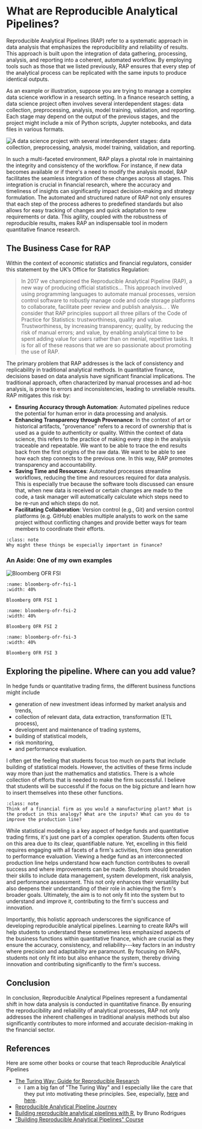 # What are Reproducible Analytical Pipelines?


Reproducible Analytical Pipelines (RAP) refer to a systematic approach in data analysis that emphasizes the reproducibility and reliability of results. This approach is built upon the integration of data gathering, processing, analysis, and reporting into a coherent, automated workflow. By employing tools such as those that we listed previously, RAP ensures that every step of the analytical process can be replicated with the same inputs to produce identical outputs.

As an example or illustration,
suppose you are trying to manage a complex data science workflow
in a research setting. In a finance research setting, 
a data science project often involves several interdependent stages: data collection, preprocessing, analysis, model training, validation, and reporting. Each stage may depend on the output of the previous stages, and the project might include a mix of Python scripts, Jupyter notebooks, and data files in various formats.

![A data science project with several interdependent stages: data collection, preprocessing, analysis, model training, validation, and reporting.](../Week2/assets/example_workflow.png)

In such a multi-faceted environment, RAP plays a pivotal role in maintaining the integrity and consistency of the workflow. For instance, if new data becomes available or if there's a need to modify the analysis model, RAP facilitates the seamless integration of these changes across all stages. This integration is crucial in financial research, where the accuracy and timeliness of insights can significantly impact decision-making and strategy formulation. The automated and structured nature of RAP not only ensures that each step of the process adheres to predefined standards but also allows for easy tracking of changes and quick adaptation to new requirements or data. This agility, coupled with the robustness of reproducible results, makes RAP an indispensable tool in modern quantitative finance research.



## The Business Case for RAP

Within the context of economic statistics and financial regulators, consider this statement by the UK’s Office for Statistics Regulation:

> In 2017 we championed the Reproducible Analytical Pipeline (RAP), a new way of producing official statistics… This approach involved using programming languages to automate manual processes, version control software to robustly manage code and code storage platforms to collaborate, facilitate peer review and publish  analysis… . We consider that RAP principles support all three pillars of the Code of Practice for Statistics: trustworthiness, quality and value. Trustworthiness, by increasing transparency; quality, by reducing the risk of manual errors; and value, by enabling analytical time to be spent adding value for users rather than on menial, repetitive tasks. It is for all of these reasons that we are so passionate about promoting the use of RAP.


The primary problem that RAP addresses is the lack of consistency and replicability in traditional analytical methods. In quantitative finance, decisions based on data analysis have significant financial implications. The traditional approach, often characterized by manual processes and ad-hoc analysis, is prone to errors and inconsistencies, leading to unreliable results. RAP mitigates this risk by:

- **Ensuring Accuracy through Automation**: Automated pipelines reduce the potential for human error in data processing and analysis.
- **Enhancing Transparency through Provenance**: In the context of art or historical artifacts, "provenance" refers to a record of ownership that is used as a guide to authenticity or quality. Within the context of data science, this refers to the practice of making every step in the analysis traceable and repeatable. We want to be able to trace the end results back from the first origins of the raw data. We want to be able to see how each step connects to the previous one. In this way, RAP promotes transparency and accountability.
- **Saving Time and Resources**: Automated processes streamline workflows, reducing the time and resources required for data analysis. This is especially true because the software tools discussed can ensure that, when new data is received or certain changes are made to the code, a task manager will automatically calculate which steps need to be re-run and which steps do not.
- **Facilitating Collaboration**: Version control (e.g., Git) and version control platforms (e.g. GitHub) enables multiple analysts to work on the same project without conflicting changes
and provide better ways for team members to coordinate their efforts.


```{admonition} Discussion
:class: note 
Why might these things be especially important in finance?
```


### An Aside: One of my own examples


![Bloomberg OFR FSI](assets/fsi_webpage.png)
<!-- ![Bloomberg OFR FSI](assets/bloomberg_ofr_fsi_1.png)
![Bloomberg OFR FSI](assets/bloomberg_ofr_fsi_2.png)
![Bloomberg OFR FSI](assets/bloomberg_ofr_fsi_3.png) -->


```{figure} assets/bloomberg_ofr_fsi_1.png
:name: bloomberg-ofr-fsi-1
:width: 40%

Bloomberg OFR FSI 1
```

```{figure} assets/bloomberg_ofr_fsi_2.png
:name: bloomberg-ofr-fsi-2
:width: 40%

Bloomberg OFR FSI 2
``` 

```{figure} assets/bloomberg_ofr_fsi_3.png
:name: bloomberg-ofr-fsi-3
:width: 40%

Bloomberg OFR FSI 3
```

## Exploring the pipeline. Where can you add value?

In hedge funds or quantitative trading firms, the different business functions might include 

- generation of new investment ideas informed by market analysis and trends, 
- collection of relevant data, data extraction, transformation (ETL process),
- development and maintenance of trading systems,
- building of statistical models,
- risk monitoring,
- and performance evaluation.

I often get the feeling that students focus too much on parts that include building of statistical models. However, the activities of these firms include way more than just the mathematics and statistics. There is a whole collection of efforts that is needed to make the firm successful. I believe that students will be successful if the focus on the big picture and learn how to insert themselves into these other functions. 

```{admonition} Discussion
:class: note 
Think of a financial firm as you would a manufacturing plant? What is the product in this analogy? What are the inputs? What can you do to improve the production line?
```

While statistical modeling is a key aspect of hedge funds and quantitative trading firms, it's just one part of a complex operation. Students often focus on this area due to its clear, quantifiable nature. Yet, excelling in this field requires engaging with all facets of a firm's activities, from idea generation to performance evaluation. Viewing a hedge fund as an interconnected production line helps understand how each function contributes to overall success and where improvements can be made. Students should broaden their skills to include data management, system development, risk analysis, and performance assessment. This not only enhances their versatility but also deepens their understanding of their role in achieving the firm's broader goals. Ultimately, the aim is to not only fit into the system but to understand and improve it, contributing to the firm's success and innovation.

Importantly, this holistic approach underscores the significance of developing reproducible analytical pipelines. Learning to create RAPs will help students to understand these 
sometimes less emphasized aspects of the business functions within quantitative finance, which are crucial as they ensure the accuracy, consistency, and reliability---key factors in an industry where precision and adaptability are paramount. By focusing on RAPs, students not only fit into but also enhance the system, thereby driving innovation and contributing significantly to the firm's success.

## Conclusion

In conclusion, Reproducible Analytical Pipelines represent a fundamental shift in how data analysis is conducted in quantitative finance. By ensuring the reproducibility and reliability of analytical processes, RAP not only addresses the inherent challenges in traditional analysis methods but also significantly contributes to more informed and accurate decision-making in the financial sector.

## References

Here are some other books or course that teach Reproducible Analytical Pipelines

- [The Turing Way: Guide for Reproducible Research](https://the-turing-way.netlify.app/reproducible-research/reproducible-research)
    - I am a big fan of "The Turing Way" and I especially like the care that they put into motivating these principles. See, especially, [here](https://the-turing-way.netlify.app/reproducible-research/overview/overview-definitions) and [here](https://the-turing-way.netlify.app/reproducible-research/overview/overview-barriers).
- [Reproducible Analytical Pipeline Journey](https://datasciencecampus.ons.gov.uk/capability/data-science-campus-faculty/reproducible-analytical-pipeline-journey)
- [Building reproducible analytical pipelines with R](https://raps-with-r.dev/), by Bruno Rodrigues
- ["Building Reproducible Analytical Pipelines" Course](https://rap4mads.eu/)
